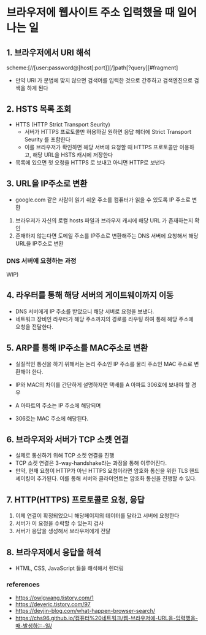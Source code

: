 # 브라우저에 웹사이트 주소 입력했을 때 일어나는 일

## 1. 브라우저에서 URI 해석
scheme:[//[user:password@]host[:port]][/]path[?query][#fragment]
- 만약 URI 가 문법에 맞지 않으면 검색어를 입력한 것으로 간주하고 검색엔진으로 검색을 하게 된다


## 2. HSTS 목록 조회
- HTTS (HTTP Strict Transport Seurity)
  - 서버가 HTTPS 프로토콜만 허용하길 원하면 응답 헤더에 Strict Transport Seurity 를 포함한다
  - 이를 브라우저가 확인하면 해당 서버에  요청할 때 HTTPS 프로토콜만 이용하고, 해당 URL을 HSTS 캐시에 저장한다
- 목록에 있으면 첫 오청을 HTTPS 로 보내고 아니면 HTTP로 보낸다

## 3. URL을 IP주소로 변환
- google.com 같은 사람이 읽기 쉬운 주소를 컴퓨터가 읽을 수 있도록 IP 주소로 변환
1. 브라우저가 자신의 로컬 hosts 파일과 브라우저 캐시에 해당 URL 가 존재하는지 확인
2. 존재하지 않는다면 도메일 주소를 IP주소로 변환해주는 DNS 서버에 요청해서 해당 URL을 IP주소로 변환
### DNS 서버에 요청하는 과정
WIP)


## 4. 라우터를 통해 해당 서버의 게이트웨이까지 이동
- DNS 서버에게 IP 주소를 받았으니 해당 서버로 요청을 보낸다.
- 네트워크 장비인 라우터가 해당 주소까지의 경로를 라우팅 하여 통해 해당 주소에 요청을 전달한다.
## 5. ARP를 통해 IP주소를 MAC주소로 변환
- 실질적인 통신을 하기 위해서는 논리 주소인 IP 주소를 물리 주소인 MAC 주소로 변환해야 한다.

- IP와 MAC의 차이를 간단하게 설명하자면 택배를 A 아파트 306호에 보내야 할 경우 
 - A 아파트의 주소는 IP 주소에 해당되며 
 - 306호는 MAC 주소에 해당된다.
## 6. 브라우저와 서버가 TCP 소켓 연결
- 실제로 통신하기 위해 TCP 소켓 연결을 진행
- TCP 소켓 연결은 3-way-handshake라는 과정을 통해 이루어진다.
- 만약, 현재 요청이 HTTP가 아닌 HTTPS 요청이라면 암호화 통신을 위한 TLS 핸드셰이킹이 추가된다. 이를 통해 서버와 클라이언트는 암호화 통신을 진행할 수 있다.

## 7. HTTP(HTTPS) 프로토콜로 요청, 응답
1. 이제 연결이 확정되었으니 해당페이지의 데이터를 달라고 서버에 요청한다
2. 서버가 이 요청을 수락할 수 있는지 검사
3. 서버가 응답을 생성해서 브라우저에게 전달

## 8. 브라우저에서 응답을 해석
- HTML, CSS, JavaScript 들을 해석해서 렌더링
### references
- https://owlgwang.tistory.com/1
- https://deveric.tistory.com/97
- https://devjin-blog.com/what-happen-browser-search/
- https://chs96.github.io/컴퓨터%20네트워크/웹-브라우저에-URL을-입력했을-때-발생하는-일/
